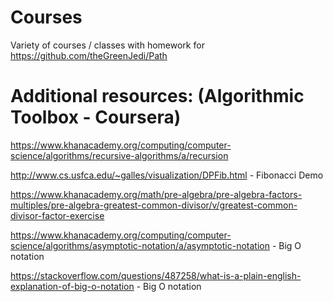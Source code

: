 # Courses
Variety of courses / classes with homework for https://github.com/theGreenJedi/Path

# Additional resources: (Algorithmic Toolbox - Coursera) 

https://www.khanacademy.org/computing/computer-science/algorithms/recursive-algorithms/a/recursion

http://www.cs.usfca.edu/~galles/visualization/DPFib.html - Fibonacci Demo

https://www.khanacademy.org/math/pre-algebra/pre-algebra-factors-multiples/pre-algebra-greatest-common-divisor/v/greatest-common-divisor-factor-exercise

https://www.khanacademy.org/computing/computer-science/algorithms/asymptotic-notation/a/asymptotic-notation - 
Big O notation

https://stackoverflow.com/questions/487258/what-is-a-plain-english-explanation-of-big-o-notation - Big O notation

